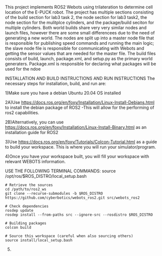 This project implements ROS2 Webots using trilateration to determine cell location of the E-PUCK robot.
The project has multiple sections consisting of the build section for lab3 task 2, the node section for lab3 task2, the node section for the mulitplce cylinders, and the package/build seciton for multiple cylinders. Both world builds share very very similar nodes and launch files, however there are some small differencees due to the need of generating a new world. The nodes are split up into a master node file that is responsible for publishing speed commands and running the main logic; the slave node file is responsible for communicating with Webots and getting the sensor values that are needed for the master file. The build files consists of build, launch, package.xml, and setup.py as the primary world generaters. Package.xml is responsible for declaring what packages will be used for the ndoe


INSTALLATION AND BUILD INSTRUCTIONS AND RUN INSTRUCTIONS
The necessary steps for installation, build, and run are:

1)Make sure you have a debian Ubuntu 20.04 OS installed


2A)Use https://docs.ros.org/en/foxy/Installation/Linux-Install-Debians.html to install the debian package of ROS2
    -This will allow for the performing of ros2 capabilities.
    
2B)Alternatively, you can use https://docs.ros.org/en/foxy/Installation/Linux-Install-Binary.html as an installation guide for ROS2

3)Use https://docs.ros.org/en/foxy/Tutorials/Colcon-Tutorial.html as a guide to build your workspace. This is where you will run your simulator/program.

4)Once you have your workspace built, you will fill your workspace with relevant WEBOTS information. 

USE THE FOLLOWING TERMINAL COMMANDS:
    source /opt/ros/$ROS_DISTRO/local_setup.bash

    # Retrieve the sources
    cd /path/to/ros2_ws
    git clone --recurse-submodules -b $ROS_DISTRO https://github.com/cyberbotics/webots_ros2.git src/webots_ros2

    # Check dependencies
    rosdep update
    rosdep install --from-paths src --ignore-src --rosdistro $ROS_DISTRO

    # Building packages
    colcon build

    # Source this workspace (careful when also sourcing others)
    source install/local_setup.bash
5)
